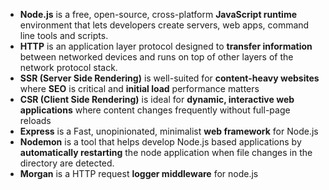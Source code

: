 - <b>Node.js</b> is a free, open-source, cross-platform <b>JavaScript runtime</b> environment that lets developers create servers, web apps, command line tools and scripts.
- <b>HTTP</b> is an application layer protocol designed to <b>transfer information</b> between networked devices and runs on top of other layers of the network protocol stack.
- <b>SSR (Server Side Rendering)</b> is well-suited for <b>content-heavy websites</b> where <b>SEO</b> is critical and <b>initial load</b> performance matters
- <b>CSR (Client Side Rendering)</b> is ideal for <b>dynamic, interactive web applications</b> where content changes frequently without full-page reloads
- <b>Express</b> is a Fast, unopinionated, minimalist <b>web framework</b> for Node.js
- <b>Nodemon</b> is a tool that helps develop Node.js based applications by <b>automatically restarting</b> the node application when file changes in the directory are detected.
- <b>Morgan</b> is a HTTP request <b>logger middleware</b> for node.js